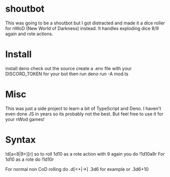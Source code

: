 # shoutbot

This was going to be a shoutbot but I got distracted and made it a dice roller
for nWoD (New World of Darkness) instead. It handles exploding dice 8/9 again
and rote actions.

# Install

install deno check out the source create a .env file with your DISCORD_TOKEN for
your bot then run deno run -A mod.ts

# Misc

This was just a side project to learn a bit of TypeScript and Deno. I haven't
even done JS in years so its probably not the best. But feel free to use it for
your nWod games!

# Syntax

!<diecount>d<sides>[a<8|9>][r] so to roll 1d10 as a rote action with 9 again you
do !1d10a9r For 1d10 as a rote do !1d10r

For normal non CoD rolling do .<diecount>d<sides>[<+|-><mod>]
.3d6 for example or .3d6+10
